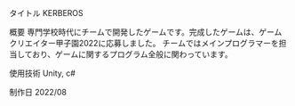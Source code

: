 タイトル
KERBEROS

概要
専門学校時代にチームで開発したゲームです。完成したゲームは、ゲームクリエイター甲子園2022に応募しました。
チームではメインプログラマーを担当しており、ゲームに関するプログラム全般に関わっています。

使用技術
Unity, c#

制作日
2022/08
